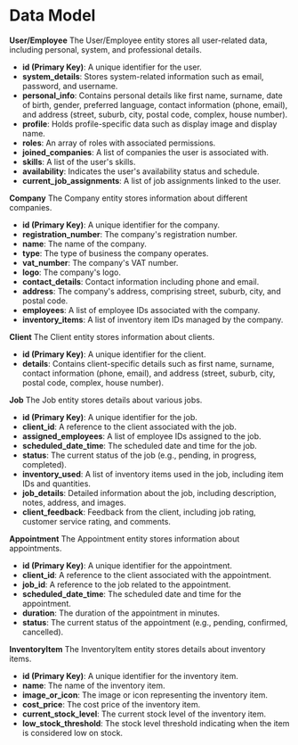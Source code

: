 # Data Model

**User/Employee**
The User/Employee entity stores all user-related data, including personal, system, and professional details.
- **id (Primary Key)**: A unique identifier for the user.
- **system_details**: Stores system-related information such as email, password, and username.
- **personal_info**: Contains personal details like first name, surname, date of birth, gender, preferred language, contact information (phone, email), and address (street, suburb, city, postal code, complex, house number).
- **profile**: Holds profile-specific data such as display image and display name.
- **roles**: An array of roles with associated permissions.
- **joined_companies**: A list of companies the user is associated with.
- **skills**: A list of the user's skills.
- **availability**: Indicates the user's availability status and schedule.
- **current_job_assignments**: A list of job assignments linked to the user.

**Company**
The Company entity stores information about different companies.
- **id (Primary Key)**: A unique identifier for the company.
- **registration_number**: The company's registration number.
- **name**: The name of the company.
- **type**: The type of business the company operates.
- **vat_number**: The company's VAT number.
- **logo**: The company's logo.
- **contact_details**: Contact information including phone and email.
- **address**: The company's address, comprising street, suburb, city, and postal code.
- **employees**: A list of employee IDs associated with the company.
- **inventory_items**: A list of inventory item IDs managed by the company.

**Client**
The Client entity stores information about clients.
- **id (Primary Key)**: A unique identifier for the client.
- **details**: Contains client-specific details such as first name, surname, contact information (phone, email), and address (street, suburb, city, postal code, complex, house number).

**Job**
The Job entity stores details about various jobs.
- **id (Primary Key)**: A unique identifier for the job.
- **client_id**: A reference to the client associated with the job.
- **assigned_employees**: A list of employee IDs assigned to the job.
- **scheduled_date_time**: The scheduled date and time for the job.
- **status**: The current status of the job (e.g., pending, in progress, completed).
- **inventory_used**: A list of inventory items used in the job, including item IDs and quantities.
- **job_details**: Detailed information about the job, including description, notes, address, and images.
- **client_feedback**: Feedback from the client, including job rating, customer service rating, and comments.

**Appointment**
The Appointment entity stores information about appointments.
- **id (Primary Key)**: A unique identifier for the appointment.
- **client_id**: A reference to the client associated with the appointment.
- **job_id**: A reference to the job related to the appointment.
- **scheduled_date_time**: The scheduled date and time for the appointment.
- **duration**: The duration of the appointment in minutes.
- **status**: The current status of the appointment (e.g., pending, confirmed, cancelled).

**InventoryItem**
The InventoryItem entity stores details about inventory items.
- **id (Primary Key)**: A unique identifier for the inventory item.
- **name**: The name of the inventory item.
- **image_or_icon**: The image or icon representing the inventory item.
- **cost_price**: The cost price of the inventory item.
- **current_stock_level**: The current stock level of the inventory item.
- **low_stock_threshold**: The stock level threshold indicating when the item is considered low on stock.
